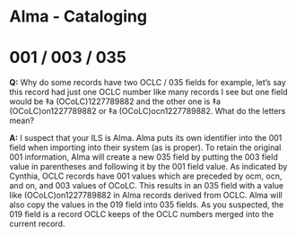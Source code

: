 Alma - Cataloging
================================

# 001 / 003 / 035

**Q:** Why do some records have two OCLC / 035 fields for example, let’s say this record had just one OCLC number like many records I see but one field would be ‡a (OCoLC)1227789882 and the other one is ‡a (OCoLC)on1227789882 or ‡a (OCoLC)ocn1227789882.  What do the letters mean?

**A:** I suspect that your ILS is Alma.  Alma puts its own identifier into the 001 field when importing into their system (as is proper).  To retain the original 001 information, Alma will create a new 035 field by putting the 003 field value in parentheses and following it by the 001 field value.  As indicated by Cynthia, OCLC records have 001 values which are preceded by ocm, ocn, and on, and 003 values of OCoLC.  This results in an 035 field with a value like (OCoLC)on1227789882 in Alma records derived from OCLC.  Alma will also copy the values in the 019 field into 035 fields.  As you suspected, the 019 field is a record OCLC keeps of the OCLC numbers merged into the current record.

